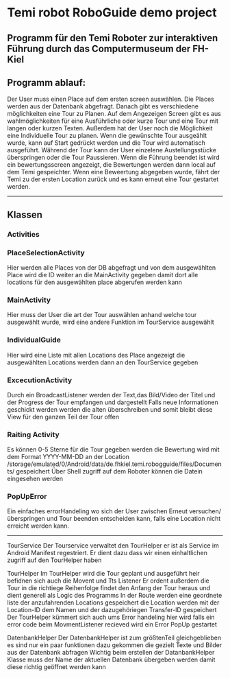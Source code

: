 # Temi robot RoboGuide demo project

## Programm für den Temi Roboter zur interaktiven Führung durch das Computermuseum der FH-Kiel

## Programm ablauf:

Der User muss einen Place auf dem ersten screen auswählen. Die Places werden aus der Datenbank abgefragt.
Danach gibt es verschiedene möglichkeiten eine Tour zu Planen.
Auf dem Angezeigen Screen gibt es aus wahlmöglichkeiten für eine Ausführliche oder kurze Tour und eine Tour mit langen oder kurzen Texten.
Außerdem hat der User noch die Möglichkeit eine Individuelle Tour zu planen.
Wenn die gewünschte Tour ausgeählt wurde, kann auf Start gedrückt werden und die Tour wird automatisch ausgeführt. 
Während der Tour kann der User einzelene Austellungsstücke überspringen oder die Tour Paussieren.
Wenn die Führung beendet ist wird ein bewertungsscreen angezeigt, die Bewertungen werden dann local auf dem Temi gespeichter.
Wenn eine Beweertung abgegeben wurde, fährt der Temi zu der ersten Location zurück und es kann erneut eine Tour gestartet werden.

---


## Klassen
### Activities
### PlaceSelectionActivity
Hier werden alle Places von der DB abgefragt und von dem ausgewählten Place wird die ID weiter an die MainActivity gegeben damit dort alle locations für den ausgewählten place abgerufen werden kann

### MainActivity
Hier muss der User die art der Tour auswählen anhand welche tour ausgewählt wurde, wird eine andere Funktion im TourService ausgewählt

### IndividualGuide
Hier wird eine Liste mit allen Locations des Place angezeigt die ausgewählten Locations werden dann an den TourService gegeben

### ExcecutionActivity
Durch ein BroadcastListener werden der Text,das Bild/Video der Titel und der Progress der Tour empfangen und dargestellt
Falls neue Informationen geschickt werden werden die alten überschreiben und somit bleibt diese View für den ganzen Teil der Tour offen 

### Raiting Activity
Es können 0-5 Sterne für die Tour gegeben werden die Bewertung wird mit dem Format YYYY-MM-DD an der Location  /storage/emulated/0/Android/data/de.fhkiel.temi.robogguide/files/Documents/
gespeichert Über Shell zugriff auf dem Roboter können die Datein eingesehen werden

### PopUpError
Ein einfaches errorHandeling wo sich der User zwischen Erneut versuchen/ überspringen und Tour beenden entscheiden kann, falls eine Location nicht erreicht werden kann.

---

TourService
Der Tourservice verwaltet den TourHelper er ist als Service im Android Manifest regestriert. 
Er dient dazu dass wir einen einhaltlichen zugriff auf den TourHelper haben

TourHelper
Im TourHelper wird die Tour geplant und ausgeführt heir befidnen sich auch die Movent und Tts Listener
Er ordent außerdem die Tour in die richtiege Reihenfolge findet den Anfang der Tour heraus und dient generell als Logic des Programms
In der Route werden eine geordnete liste der anzufahrenden Locations gespeichert die Location werden mit der Location-ID dem Namen und der dazugehöriegen Transfer-ID gespeichert
Der TourHelper kümmert sich auch ums Error handeling hier wird falls ein error code beim MovmentListener recieved wird ein Error PopUp gestartet

DatenbankHelper
Der DatenbankHelper ist zum größtenTeil gleichgeblieben es sind nur ein paar funktionen dazu gekommen die gezielt Texte und Bilder aus der Datenbank abfragen
Wichtig beim erstellen der DatanbankHelper Klasse muss der Name der aktuellen Datenbank übergeben werden damit diese richtig geöffnet werden kann  
